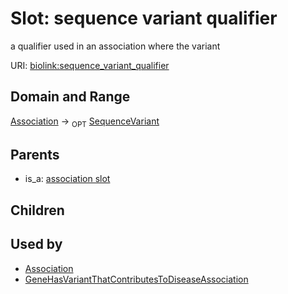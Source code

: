 
# Slot: sequence variant qualifier


a qualifier used in an association where the variant

URI: [biolink:sequence_variant_qualifier](https://w3id.org/biolink/vocab/sequence_variant_qualifier)

## Domain and Range

[Association](Association.md) ->  <sub>OPT</sub> [SequenceVariant](SequenceVariant.md)

## Parents

 *  is_a: [association slot](association_slot.md)

## Children


## Used by

 * [Association](Association.md)
 * [GeneHasVariantThatContributesToDiseaseAssociation](GeneHasVariantThatContributesToDiseaseAssociation.md)
